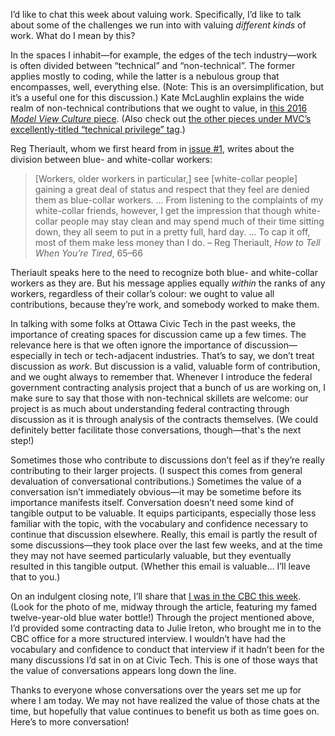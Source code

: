 I’d like to chat this week about valuing work. Specifically, I’d like to talk about some of the challenges we run into with valuing *different kinds* of work. What do I mean by this?

In the spaces I inhabit—for example, the edges of the tech industry—work is often divided between “technical” and “non-technical”. The former applies mostly to coding, while the latter is a nebulous group that encompasses, well, everything else. (Note: This is an oversimplification, but it’s a useful one for this discussion.) Kate McLaughlin explains the wide realm of non-technical contributions that we ought to value, in [this 2016 *Model View Culture* piece](https://modelviewculture.com/pieces/acknowledging-non-coding-contributions). (Also check out [the other pieces under MVC’s excellently-titled “technical privilege” tag](https://modelviewculture.com/pieces/tag/technical-privilege).)

Reg Theriault, whom we first heard from in [issue #1](https://lucascherkewski.com/hit-and-miss/1-earthworming/), writes about the division between blue- and white-collar workers:

> [Workers, older workers in particular,] see [white-collar people] gaining a great deal of status and respect that they feel are denied them as blue-collar workers. … From listening to the complaints of my white-collar friends, however, I get the impression that though white-collar people may stay clean and may spend much of their time sitting down, they all seem to put in a pretty full, hard day. … To cap it off, most of them make less money than I do.
> – Reg Theriault, *How to Tell When You’re Tired*, 65–66

Theriault speaks here to the need to recognize both blue- and white-collar workers as they are. But his message applies equally *within* the ranks of any workers, regardless of their collar’s colour: we ought to value all contributions, because they’re work, and somebody worked to make them.

In talking with some folks at Ottawa Civic Tech in the past weeks, the importance of creating spaces for discussion came up a few times. The relevance here is that we often ignore the importance of discussion—especially in tech or tech-adjacent industries. That’s to say, we don’t treat discussion as *work*. But discussion is a valid, valuable form of contribution, and we ought always to remember that. Whenever I introduce the federal government contracting analysis project that a bunch of us are working on, I make sure to say that those with non-technical skillets are welcome: our project is as much about understanding federal contracting through discussion as it is through analysis of the contracts themselves. (We could definitely better facilitate those conversations, though—that's the next step!)

Sometimes those who contribute to discussions don’t feel as if they’re really contributing to their larger projects. (I suspect this comes from general devaluation of conversational contributions.) Sometimes the value of a conversation isn’t immediately obvious—it may be sometime before its importance manifests itself. Conversation doesn’t need some kind of tangible output to be valuable. It equips participants, especially those less familiar with the topic, with the vocabulary and confidence necessary to continue that discussion elsewhere. Really, this email is partly the result of some discussions—they took place over the last few weeks, and at the time they may not have seemed particularly valuable, but they eventually resulted in this tangible output. (Whether this email is valuable… I’ll leave that to you.)

On an indulgent closing note, I’ll share that [I was in the CBC this week](http://cbc.ca/news/canada/ottawa/phoenix-government-psac-payroll-1.4300801). (Look for the photo of me, midway through the article, featuring my famed twelve-year-old blue water bottle!) Through the project mentioned above, I’d provided some contracting data to Julie Ireton, who brought me in to the CBC office for a more structured interview. I wouldn’t have had the vocabulary and confidence to conduct that interview if it hadn’t been for the many discussions I’d sat in on at Civic Tech. This is one of those ways that the value of conversations appears long down the line.

Thanks to everyone whose conversations over the years set me up for where I am today. We may not have realized the value of those chats at the time, but hopefully that value continues to benefit us both as time goes on. Here’s to more conversation!